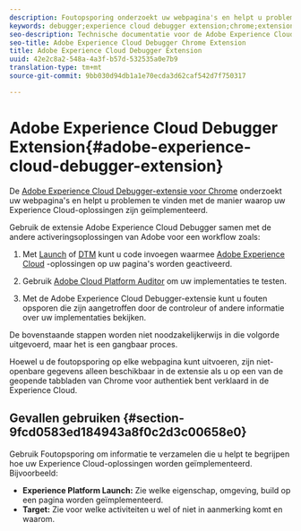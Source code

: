 ```yaml
---
description: Foutopsporing onderzoekt uw webpagina's en helpt u problemen te vinden met de manier waarop uw Experience Cloud-oplossingen zijn geïmplementeerd
keywords: debugger;experience cloud debugger extension;chrome;extension
seo-description: Technische documentatie voor de Adobe Experience Cloud Debugger Chrome Extension - Bekijk uw webpagina's en begrijp problemen met de implementaties van uw Experience Cloud-oplossing
seo-title: Adobe Experience Cloud Debugger Chrome Extension
title: Adobe Experience Cloud Debugger Extension
uuid: 42e2c8a2-548a-4a3f-b57d-532535a0e7b9
translation-type: tm+mt
source-git-commit: 9bb030d94db1a1e70ecda3d62caf542d7f750317

---
```



# Adobe Experience Cloud Debugger Extension{#adobe-experience-cloud-debugger-extension}

De [Adobe Experience Cloud Debugger-extensie voor Chrome](https://chrome.google.com/webstore/detail/adobe-experience-cloud-de/ocdmogmohccmeicdhlhhgepeaijenapj) onderzoekt uw webpagina&#39;s en helpt u problemen te vinden met de manier waarop uw Experience Cloud-oplossingen zijn geïmplementeerd.

Gebruik de extensie Adobe Experience Cloud Debugger samen met de andere activeringsoplossingen van Adobe voor een workflow zoals:

1. Met [Launch](https://docs.adobe.com/content/help/en/launch/using/overview.html) of [DTM](https://docs.adobe.com/content/help/en/dtm/using/dtm-home.html) kunt u code invoegen waarmee [Adobe Experience Cloud](https://docs.adobe.com/content/help/en/experience-cloud/user-guides/home.html) -oplossingen op uw pagina&#39;s worden geactiveerd.

1. Gebruik [Adobe Cloud Platform Auditor](https://docs.adobe.com/content/help/en/auditor/using/overview.html) om uw implementaties te testen.
1. Met de Adobe Experience Cloud Debugger-extensie kunt u fouten opsporen die zijn aangetroffen door de controleur of andere informatie over uw implementaties bekijken.

De bovenstaande stappen worden niet noodzakelijkerwijs in die volgorde uitgevoerd, maar het is een gangbaar proces.

Hoewel u de foutopsporing op elke webpagina kunt uitvoeren, zijn niet-openbare gegevens alleen beschikbaar in de extensie als u op een van de geopende tabbladen van Chrome voor authentiek bent verklaard in de Experience Cloud.

## Gevallen gebruiken {#section-9fcd0583ed184943a8f0c2d3c00658e0}

Gebruik Foutopsporing om informatie te verzamelen die u helpt te begrijpen hoe uw Experience Cloud-oplossingen worden geïmplementeerd. Bijvoorbeeld:

* **Experience Platform Launch:** Zie welke eigenschap, omgeving, build op een pagina worden geïmplementeerd.
* **Target:** Zie voor welke activiteiten u wel of niet in aanmerking komt en waarom.
